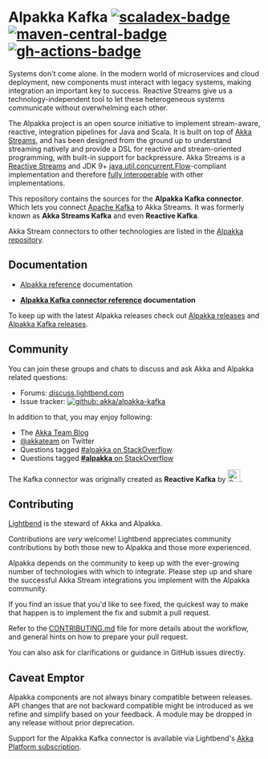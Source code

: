 Alpakka Kafka [![scaladex-badge][]][scaladex] [![maven-central-badge][]][maven-central] [![gh-actions-badge][]][gh-actions]
=============

[scaladex]:            https://index.scala-lang.org/akka/alpakka-kafka/akka-stream-kafka/
[scaladex-badge]:      https://index.scala-lang.org/akka/alpakka-kafka/akka-stream-kafka/latest.svg?target=_2.13
[maven-central]:       https://maven-badges.herokuapp.com/maven-central/com.typesafe.akka/akka-stream-kafka_2.13
[maven-central-badge]: https://maven-badges.herokuapp.com/maven-central/com.typesafe.akka/akka-stream-kafka_2.13/badge.svg
[gh-actions]:          https://github.com/akka/alpakka-kafka/actions
[gh-actions-badge]:    https://github.com/akka/alpakka-kafka/workflows/CI/badge.svg?branch=main


Systems don't come alone. In the modern world of microservices and cloud deployment, new components must interact with legacy systems, making integration an important key to success. Reactive Streams give us a technology-independent tool to let these heterogeneous systems communicate without overwhelming each other.

The Alpakka project is an open source initiative to implement stream-aware, reactive, integration pipelines for Java and Scala. It is built on top of [Akka Streams](https://doc.akka.io/docs/akka/current/stream/index.html), and has been designed from the ground up to understand streaming natively and provide a DSL for reactive and stream-oriented programming, with built-in support for backpressure. Akka Streams is a [Reactive Streams](https://www.reactive-streams.org/) and JDK 9+ [java.util.concurrent.Flow](https://docs.oracle.com/javase/10/docs/api/java/util/concurrent/Flow.html)-compliant implementation and therefore [fully interoperable](https://doc.akka.io/docs/akka/current/general/stream/stream-design.html#interoperation-with-other-reactive-streams-implementations) with other implementations.

This repository contains the sources for the **Alpakka Kafka connector**. Which lets you connect [Apache Kafka](https://kafka.apache.org/) to Akka Streams. It was formerly known as **Akka Streams Kafka** and even **Reactive Kafka**.

Akka Stream connectors to other technologies are listed in the [Alpakka repository](https://github.com/akka/alpakka).


Documentation
-------------

- [Alpakka reference](https://doc.akka.io/docs/alpakka/current/) documentation

- **[Alpakka Kafka connector reference](https://doc.akka.io/docs/akka-stream-kafka/current/) documentation**

To keep up with the latest Alpakka releases check out [Alpakka releases](https://github.com/akka/alpakka/releases) and [Alpakka Kafka releases](https://github.com/akka/alpakka-kafka/releases).


Community
---------

You can join these groups and chats to discuss and ask Akka and Alpakka related questions:

- Forums: [discuss.lightbend.com](https://discuss.lightbend.com/c/akka/streams-and-alpakka)
- Issue tracker: [![github: akka/alpakka-kafka](https://img.shields.io/badge/github%3A-issues-blue.svg?style=flat-square)](https://github.com/akka/alpakka-kafka/issues)

In addition to that, you may enjoy following:

- The [Akka Team Blog](https://akka.io/blog/)
- [@akkateam](https://twitter.com/akkateam) on Twitter
- Questions tagged [#alpakka on StackOverflow](https://stackoverflow.com/questions/tagged/alpakka)
- Questions tagged [**#alpakka** on StackOverflow](https://stackoverflow.com/questions/tagged/alpakka)

The Kafka connector was originally created as **Reactive Kafka** by [<img src="https://files.softwaremill.com/logo/logo.svg" alt="SoftwareMill logo" height="25">](https://softwaremill.com).


Contributing
------------

[Lightbend](https://www.lightbend.com/) is the steward of Akka and Alpakka.

Contributions are *very* welcome! Lightbend appreciates community contributions by both those new to Alpakka and those more experienced.

Alpakka depends on the community to keep up with the ever-growing number of technologies with which to integrate. Please step up and share the successful Akka Stream integrations you implement with the Alpakka community.

If you find an issue that you'd like to see fixed, the quickest way to make that happen is to implement the fix and submit a pull request.

Refer to the [CONTRIBUTING.md](CONTRIBUTING.md) file for more details about the workflow, and general hints on how to prepare your pull request.

You can also ask for clarifications or guidance in GitHub issues directly.

Caveat Emptor
-------------

Alpakka components are not always binary compatible between releases. API changes that are not backward compatible might be introduced as we refine and simplify based on your feedback. A module may be dropped in any release without prior deprecation. 

Support for the Alpakka Kafka connector is available via Lightbend's [Akka Platform subscription](https://www.lightbend.com/akka-platform#subscription).
